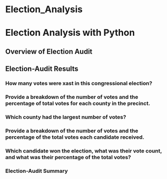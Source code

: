 # Election_Analysis

# Election Analysis with Python

## Overview of Election Audit

## Election-Audit Results

### How many votes were xast in this congressional election?

### Provide a breakdown of the number of votes and the percentage of total votes for each county in the precinct.

### Which county had the largest number of votes?

### Provide a breakdown of the number of votes and the percentage of the total votes each candidate received.

### Which candidate won the election, what was their vote count, and what was their percentage of the total votes?

### Election-Audit Summary

